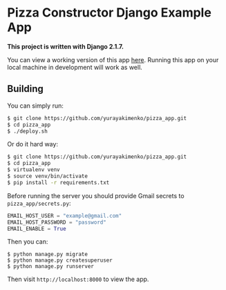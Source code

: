 # Pizza Constructor Django Example App

**This project is written with Django 2.1.7.**

You can view a working version of this app
[here](http://104.248.137.143:8000).
Running this app on your local machine in development will work as
well.

## Building

You can simply run:
```sh
$ git clone https://github.com/yurayakimenko/pizza_app.git
$ cd pizza_app
$ ./deploy.sh
```

Or do it hard way:

```sh
$ git clone https://github.com/yurayakimenko/pizza_app.git
$ cd pizza_app
$ virtualenv venv
$ source venv/bin/activate
$ pip install -r requirements.txt
```

Before running the server you should provide Gmail secrets to `pizza_app/secrets.py`:
```python
EMAIL_HOST_USER = "example@gmail.com"
EMAIL_HOST_PASSWORD = "password"
EMAIL_ENABLE = True
```

Then you can:
```
$ python manage.py migrate
$ python manage.py createsuperuser
$ python manage.py runserver
```

Then visit `http://localhost:8000` to view the app.

